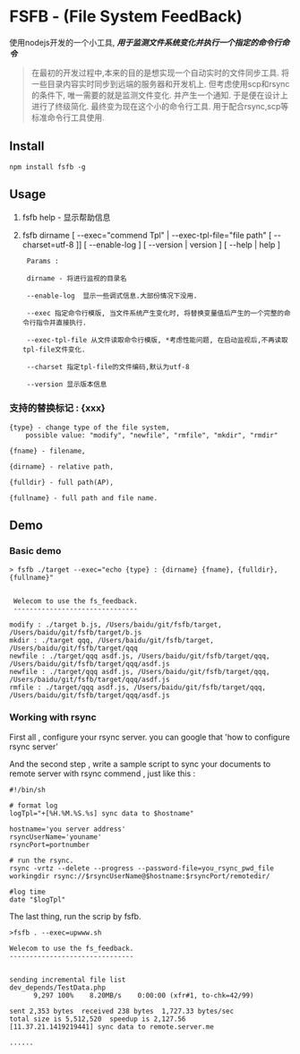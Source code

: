 

# FSFB - (File System FeedBack)



使用nodejs开发的一个小工具, ***用于监测文件系统变化并执行一个指定的命令行命令***


> 在最初的开发过程中,本来的目的是想实现一个自动实时的文件同步工具. 将一些目录内容实时同步到远端的服务器和开发机上. 但考虑使用scp和rsync的条件下, 唯一需要的就是监测文件变化. 并产生一个通知. 于是便在设计上进行了终级简化. 最终变为现在这个小的命令行工具. 用于配合rsync,scp等标准命令行工具使用.


## Install
	
	npm install fsfb -g

## Usage

1. fsfb help - 显示帮助信息
	
	
2. fsfb dirname [ --exec="commend Tpl" | --exec-tpl-file="file path" [ --charset=utf-8 ]] [ --enable-log ] [ --version | version ] [ --help | help ]

		Params :

		dirname - 将进行监视的目录名

		--enable-log  显示一些调式信息.大部份情况下没用.
		
		--exec 指定命令行模版, 当文件系统产生变化时, 将替换变量值后产生的一个完整的命令行指令并直接执行.
		
		--exec-tpl-file 从文件读取命令行模版, *考虑性能问题, 在启动监视后,不再读取tpl-file文件变化.
		
		--charset 指定tpl-file的文件编码,默认为utf-8
		
		--version 显示版本信息

### 支持的替换标记 : {xxx}

 
	{type} - change type of the file system, 
		possible value: "modify", "newfile", "rmfile", "mkdir", "rmdir" 
	
	{fname} - filename,
	
	{dirname} - relative path,
	
	{fulldir} - full path(AP),
	
	{fullname} - full path and file name.


## Demo

### Basic demo

	> fsfb ./target --exec="echo {type} : {dirname} {fname}, {fulldir}, {fullname}"
	

	 Welecom to use the fs_feedback. 
	 ------------------------------- 

	modify : ./target b.js, /Users/baidu/git/fsfb/target, /Users/baidu/git/fsfb/target/b.js
	mkdir : ./target qqq, /Users/baidu/git/fsfb/target, /Users/baidu/git/fsfb/target/qqq
	newfile : ./target/qqq asdf.js, /Users/baidu/git/fsfb/target/qqq, /Users/baidu/git/fsfb/target/qqq/asdf.js
	newfile : ./target/qqq asdf.js, /Users/baidu/git/fsfb/target/qqq, /Users/baidu/git/fsfb/target/qqq/asdf.js
	rmfile : ./target/qqq asdf.js, /Users/baidu/git/fsfb/target/qqq, /Users/baidu/git/fsfb/target/qqq/asdf.js

### Working with rsync

First all , configure your rsync server. you can google that 'how to configure rsync server'

And the second step , write a sample script to sync your documents to remote server with rsync commend , just like this : 	

	#!/bin/sh

	# format log
	logTpl="+[%H.%M.%S.%s] sync data to $hostname"
	
	hostname='you server address'
	rsyncUserName='youname'
	rsyncPort=portnumber
	
	# run the rsync. 
	rsync -vrtz --delete --progress --password-file=you_rsync_pwd_file workingdir rsync://$rsyncUserName@$hostname:$rsyncPort/remotedir/
	
	#log time
	date "$logTpl"
	
The last thing, run the scrip by fsfb. 
	
	>fsfb . --exec=upwww.sh
	
	Welecom to use the fs_feedback. 
	------------------------------- 


	sending incremental file list
	dev_depends/TestData.php
          9,297 100%    8.20MB/s    0:00:00 (xfr#1, to-chk=42/99)

	sent 2,353 bytes  received 238 bytes  1,727.33 bytes/sec
	total size is 5,512,520  speedup is 2,127.56
	[11.37.21.1419219441] sync data to remote.server.me
	
	......
	



